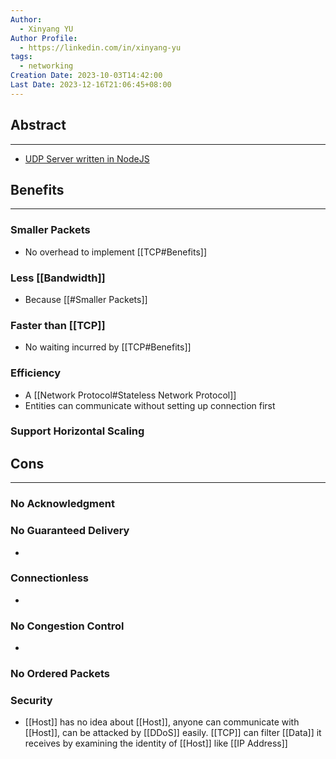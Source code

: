 ```yaml
---
Author:
  - Xinyang YU
Author Profile:
  - https://linkedin.com/in/xinyang-yu
tags:
  - networking
Creation Date: 2023-10-03T14:42:00
Last Date: 2023-12-16T21:06:45+08:00
---
```

## Abstract
---
- [UDP Server written in NodeJS](https://github.com/hnasr/javascript_playground/blob/master/tcp/udp.js)


## Benefits
---
### Smaller Packets 
- No overhead to implement [[TCP#Benefits]]

### Less [[Bandwidth]]
- Because [[#Smaller Packets]]

### Faster than [[TCP]]
- No waiting incurred by [[TCP#Benefits]]

### Efficiency
- A [[Network Protocol#Stateless Network Protocol]]
- Entities can communicate without setting up connection first

### Support Horizontal Scaling

## Cons
---
### No Acknowledgment 


### No Guaranteed Delivery
- 

### Connectionless
- 

### No Congestion Control
- 


### No Ordered Packets


### Security
- [[Host]] has no idea about [[Host]], anyone can communicate with [[Host]], can be attacked by [[DDoS]] easily. [[TCP]] can filter [[Data]] it receives by examining the identity of [[Host]] like [[IP Address]]